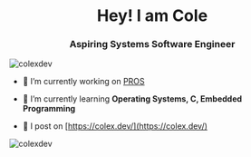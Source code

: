 <h1 align="center">Hey! I am Cole</h1>
<h3 align="center">Aspiring Systems Software Engineer</h3>

<p align="left"> <img src="https://komarev.com/ghpvc/?username=colexdev&label=Profile%20views&color=0e75b6&style=flat-square" alt="colexdev" /> </p>

- 🔭 I’m currently working on [PROS](https://github.com/purduesigbots/pros)

- 🌱 I’m currently learning **Operating Systems, C, Embedded Programming**

- 📝 I post on [https://colex.dev/](https://colex.dev/)

<!-- - 📫 How to reach me **cole@colex.dev** -->

<p align="left">
</p>

<p><img align="center" src="https://github-readme-stats.vercel.app/api/top-langs?username=colexdev&show_icons=true&locale=en&layout=compact" alt="colexdev" /></p>
